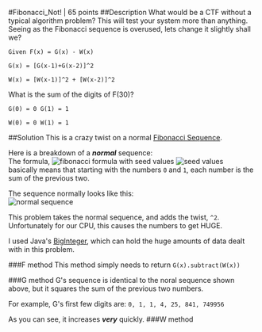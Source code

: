#Fibonacci_Not! | 65 points
##Description
What would be a CTF without a typical algorithm problem? This will test your system more than anything. Seeing as the Fibonacci sequence is overused, lets change it slightly shall we?

```
Given F(x) = G(x) - W(x)

G(x) = [G(x-1)+G(x-2)]^2

W(x) = [W(x-1)]^2 + [W(x-2)]^2
```

What is the sum of the digits of F(30)?

```
G(0) = 0 G(1) = 1

W(0) = 0 W(1) = 1
```

##Solution
This is a crazy twist on a normal [Fibonacci Sequence](https://en.wikipedia.org/wiki/Fibonacci_number).  

Here is a breakdown of a ***normal*** sequence:  
The formula,
![fibonacci formula](https://upload.wikimedia.org/math/0/c/e/0cebc512d9a3ac497eda6f10203f792e.png) with seed values ![seed values](https://upload.wikimedia.org/math/a/9/2/a92c5f0981136ba333124cdfe6d3c3ce.png)  
basically means that starting with the numbers `0` and `1`, each number is the sum of the previous two.  

The sequence normally looks like this:  
![normal sequence](https://upload.wikimedia.org/math/c/a/b/cabe91689f6a1af616ace02827c6e89c.png)  

This problem takes the normal sequence, and adds the twist, `^2`. Unfortunately for our CPU, this causes the numbers to get HUGE.  
  
I used Java's [BigInteger](http://docs.oracle.com/javase/7/docs/api/java/math/BigInteger.html), which can hold the huge amounts of data dealt with in this problem.

###F method
This method simply needs to return `G(x).subtract(W(x))`

###G method
G's sequence is identical to the noral sequence shown above, but it squares the sum of the previous two numbers.  
  
For example, G's first few digits are: `0, 1, 1, 4, 25, 841, 749956`

As you can see, it increases ***very*** quickly.
###W method


